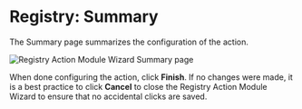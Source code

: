 # Registry: Summary

The Summary page summarizes the configuration of the action.

![Registry Action Module Wizard Summary page](/img/product_docs/accessanalyzer/12.0/admin/action/registry/summary.webp)

When done configuring the action, click **Finish**. If no changes were made, it is a best practice
to click **Cancel** to close the Registry Action Module Wizard to ensure that no accidental clicks
are saved.
